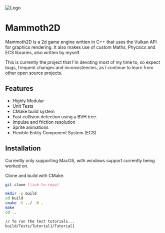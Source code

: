 
![Logo](https://img.freepik.com/premium-vector/mammoth-vector-logo-icon-illustration-mascot_1893-1246.jpg?w=1380)


# Mammoth2D

Mammoth2D is a 2d game engine written in C++ that uses the Vulkan API for graphics rendering. It also makes use of custom Maths, Phycsics and ECS libraries, also written by myself.

This is currently the project that I'm devoting most of my time to, so expect bugs, frequent changes and inconsistencies, as I continue to learn from other open source projects.

## Features

- Highly Modular
- Unit Tests
- CMake build system
- Fast collision detection using a BVH tree.
- Impulse and friction resolution
- Sprite animations
- Flexible Entity Component System (ECS)


## Installation

Currently only supporting MacOS, with windows support currently being worked on.

Clone and build with CMake.

```bash
git clone [link-to-repo]

mkdir -p build
cd build
cmake -S ../ -B .
make
cd ..

// To run the test tutorials...
build/Tests/Tutorial1/Tutorial1
```
    